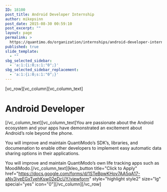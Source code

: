 ```yaml
---
ID: 18100
post_title: Android Developer Internship
author: mikepsinn
post_date: 2015-08-30 00:59:10
post_excerpt: ""
layout: page
permalink: >
  https://quantimo.do/organization/internships/android-developer-internship/
published: true
slide_template:
  - ""
sbg_selected_sidebar:
  - 'a:1:{i:0;s:1:"0";}'
sbg_selected_sidebar_replacement:
  - 'a:1:{i:0;s:1:"0";}'
---
```

[vc_row][vc_column][vc_column_text]
<h1>Android Developer</h1>
[/vc_column_text][vc_column_text]You are passionate about the Android ecosystem and your apps have demonstrated an excitement about Android’s role beyond the phone.

You will improve and maintain QuantiModo’s SDK’s, libraries, and documenation to enable other developers to implement easy automatic data sharing options in their applications.

You will improve and maintain QuantiModo’s own life tracking apps such as MoodiModo.[/vc_column_text][kleo_button title="Click to Apply" href="https://docs.google.com/forms/d/1STeBpwKHov7AA5qA17-aNv3iyeEGxTvehKsw02eDcUY/viewform" style="highlight style2" size="lg" special="yes" icon="0"][/vc_column][/vc_row]